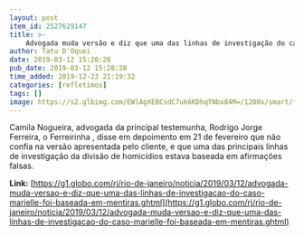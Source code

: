 ```yaml
---
layout: post
item_id: 2527629147
title: >-
    Advogada muda versão e diz que uma das linhas de investigação do caso Marielle foi baseada em mentiras
author: Tatu D'Oquei
date: 2019-03-12 15:28:28
pub_date: 2019-03-12 15:28:28
time_added: 2019-12-23 21:19:32
categories: [refletimos]
tags: []
image: https://s2.glbimg.com/EWlAgXEBCsdC7uk6KDhqTNbx84M=/1200x/smart/filters:cover():strip_icc()/s03.video.glbimg.com/x720/7449638.jpg
---
```


Camila Nogueira, advogada da principal testemunha, Rodrigo Jorge Ferreira, o Ferreirinha , disse em depoimento em 21 de fevereiro que não confia na versão apresentada pelo cliente, e que uma das principais linhas de investigação da divisão de homicídios estava baseada em afirmações falsas.

**Link:** [https://g1.globo.com/rj/rio-de-janeiro/noticia/2019/03/12/advogada-muda-versao-e-diz-que-uma-das-linhas-de-investigacao-do-caso-marielle-foi-baseada-em-mentiras.ghtml](https://g1.globo.com/rj/rio-de-janeiro/noticia/2019/03/12/advogada-muda-versao-e-diz-que-uma-das-linhas-de-investigacao-do-caso-marielle-foi-baseada-em-mentiras.ghtml)

